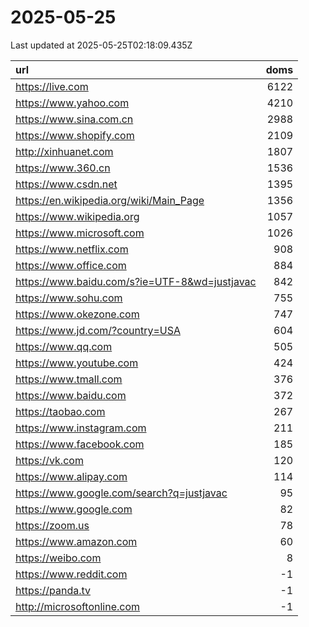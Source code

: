 # 2025-05-25

<!-- BEGIN -->
Last updated at 2025-05-25T02:18:09.435Z

url | doms
:- | -:
https://live.com | 6122
https://www.yahoo.com | 4210
https://www.sina.com.cn | 2988
https://www.shopify.com | 2109
http://xinhuanet.com | 1807
https://www.360.cn | 1536
https://www.csdn.net | 1395
https://en.wikipedia.org/wiki/Main_Page | 1356
https://www.wikipedia.org | 1057
https://www.microsoft.com | 1026
https://www.netflix.com | 908
https://www.office.com | 884
https://www.baidu.com/s?ie=UTF-8&wd=justjavac | 842
https://www.sohu.com | 755
https://www.okezone.com | 747
https://www.jd.com/?country=USA | 604
https://www.qq.com | 505
https://www.youtube.com | 424
https://www.tmall.com | 376
https://www.baidu.com | 372
https://taobao.com | 267
https://www.instagram.com | 211
https://www.facebook.com | 185
https://vk.com | 120
https://www.alipay.com | 114
https://www.google.com/search?q=justjavac | 95
https://www.google.com | 82
https://zoom.us | 78
https://www.amazon.com | 60
https://weibo.com | 8
https://www.reddit.com | -1
https://panda.tv | -1
http://microsoftonline.com | -1
<!-- END -->
